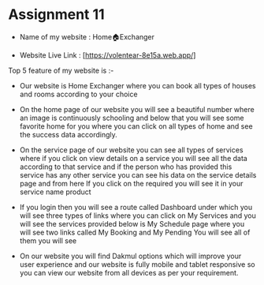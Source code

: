 # Assignment 11

- Name of my website : Home🏠Exchanger

- Website Live Link : [https://volentear-8e15a.web.app/]

Top 5 feature of my website is :-

- Our website is Home Exchanger where you can book all types of houses and rooms according to your choice

- On the home page of our website you will see a beautiful number where an image is continuously schooling and below that you will see some favorite home for you where you can click on all types of home and see the success data accordingly.

- On the service page of our website you can see all types of services where if you click on view details on a service you will see all the data according to that service and if the person who has provided this service has any other service you can see his data on the service details page and from here If you click on the required you will see it in your service name product

- If you login then you will see a route called Dashboard under which you will see three types of links where you can click on My Services and you will see the services provided below is My Schedule page where you will see two links called My Booking and My Pending You will see all of them you will see

- On our website you will find Dakmul options which will improve your user experience and our website is fully mobile and tablet responsive so you can view our website from all devices as per your requirement.



